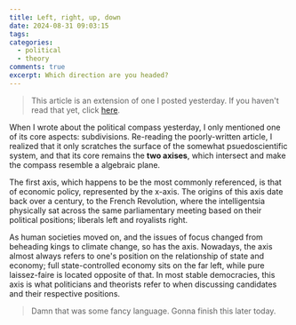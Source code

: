 ```yaml
---
title: Left, right, up, down
date: 2024-08-31 09:03:15
tags:
categories:
  - political
  - theory
comments: true
excerpt: Which direction are you headed?
---
```


> This article is an extension of one I posted yesterday. If you haven't read that yet, click [here](http://blog.canonni.website/2024/08/30/-ism/).

When I wrote about the political compass yesterday, I only mentioned one of its core aspects: subdivisions. Re-reading the poorly-written article, I realized that it only scratches the surface of the somewhat psuedoscientific system, and that its core remains the **two axises**, which intersect and make the compass resemble a algebraic plane.

The first axis, which happens to be the most commonly referenced, is that of economic policy, represented by the x-axis. The origins of this axis date back over a century, to the French Revolution, where the intelligentsia physically sat across the same parliamentary meeting based on their political positions; liberals left and royalists right.

As human societies moved on, and the issues of focus changed from beheading kings to climate change, so has the axis. Nowadays, the axis almost always refers to one's position on the relationship of state and economy; full state-controlled economy sits on the far left, while pure laissez-faire is located opposite of that. In most stable democracies, this axis is what politicians and theorists refer to when discussing candidates and their respective positions.

> Damn that was some fancy language. Gonna finish this later today.
